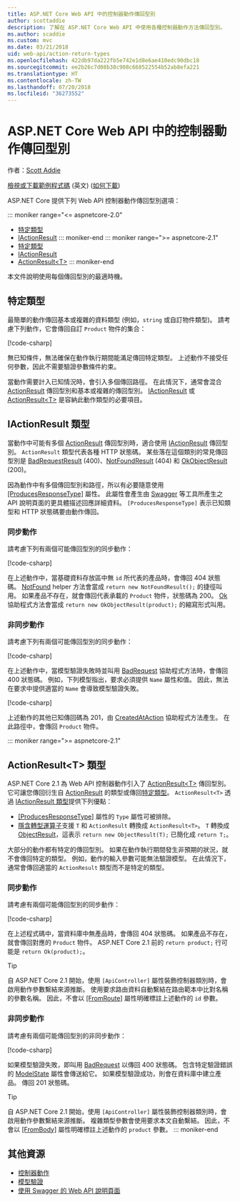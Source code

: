 ```yaml
---
title: ASP.NET Core Web API 中的控制器動作傳回型別
author: scottaddie
description: 了解在 ASP.NET Core Web API 中使用各種控制器動作方法傳回型別。
ms.author: scaddie
ms.custom: mvc
ms.date: 03/21/2018
uid: web-api/action-return-types
ms.openlocfilehash: 422db97da222fb5e742e1d8e6ae410edc90dbc18
ms.sourcegitcommit: ee2b26c7d08b38c908c668522554b52ab8efa221
ms.translationtype: HT
ms.contentlocale: zh-TW
ms.lasthandoff: 07/20/2018
ms.locfileid: "36273552"
---
```

# <a name="controller-action-return-types-in-aspnet-core-web-api"></a>ASP.NET Core Web API 中的控制器動作傳回型別

作者：[Scott Addie](https://github.com/scottaddie)

[檢視或下載範例程式碼](https://github.com/aspnet/Docs/tree/master/aspnetcore/web-api/action-return-types/samples) \(英文\) ([如何下載](xref:tutorials/index#how-to-download-a-sample))

ASP.NET Core 提供下列 Web API 控制器動作傳回型別選項：

::: moniker range="<= aspnetcore-2.0"
* [特定類型](#specific-type)
* [IActionResult](#iactionresult-type)
::: moniker-end
::: moniker range=">= aspnetcore-2.1"
* [特定類型](#specific-type)
* [IActionResult](#iactionresult-type)
* [ActionResult\<T>](#actionresultt-type)
::: moniker-end

本文件說明使用每個傳回型別的最適時機。

## <a name="specific-type"></a>特定類型

最簡單的動作傳回基本或複雜的資料類型 (例如，`string` 或自訂物件類型)。 請考慮下列動作，它會傳回自訂 `Product` 物件的集合：

[!code-csharp[](../web-api/action-return-types/samples/WebApiSample.Api.21/Controllers/ProductsController.cs?name=snippet_Get)]

無已知條件，無法確保在動作執行期間能滿足傳回特定類型。 上述動作不接受任何參數，因此不需要驗證參數條件約束。

當動作需要計入已知情況時，會引入多個傳回路徑。 在此情況下，通常會混合 [ActionResult](/dotnet/api/microsoft.aspnetcore.mvc.actionresult) 傳回型別和基本或複雜的傳回型別。 [IActionResult](#iactionresult-type) 或 [ActionResult\<T>](#actionresultt-type) 是容納此動作類型的必要項目。

## <a name="iactionresult-type"></a>IActionResult 類型

當動作中可能有多個 [ActionResult](/dotnet/api/microsoft.aspnetcore.mvc.actionresult) 傳回型別時，適合使用 [IActionResult](/dotnet/api/microsoft.aspnetcore.mvc.iactionresult) 傳回型別。 `ActionResult` 類型代表各種 HTTP 狀態碼。 某些落在這個類別的常見傳回型別是 [BadRequestResult](/dotnet/api/microsoft.aspnetcore.mvc.badrequestresult) (400)、[NotFoundResult](/dotnet/api/microsoft.aspnetcore.mvc.notfoundresult) (404) 和 [OkObjectResult](/dotnet/api/microsoft.aspnetcore.mvc.okobjectresult) (200)。

因為動作中有多個傳回型別和路徑，所以有必要隨意使用 [[ProducesResponseType]](/dotnet/api/microsoft.aspnetcore.mvc.producesresponsetypeattribute.-ctor) 屬性。 此屬性會產生由 [Swagger](/aspnet/core/tutorials/web-api-help-pages-using-swagger) 等工具所產生之 API 說明頁面的更具體描述回應詳細資料。 `[ProducesResponseType]` 表示已知類型和 HTTP 狀態碼要由動作傳回。

### <a name="synchronous-action"></a>同步動作

請考慮下列有兩個可能傳回型別的同步動作：

[!code-csharp[](../web-api/action-return-types/samples/WebApiSample.Api.Pre21/Controllers/ProductsController.cs?name=snippet_GetById&highlight=8,11)]

在上述動作中，當基礎資料存放區中無 `id` 所代表的產品時，會傳回 404 狀態碼。 [NotFound](/dotnet/api/microsoft.aspnetcore.mvc.controllerbase.notfound) helper 方法會當成 `return new NotFoundResult();` 的捷徑叫用。 如果產品不存在，就會傳回代表承載的 `Product` 物件，狀態碼為 200。 [Ok](/dotnet/api/microsoft.aspnetcore.mvc.controllerbase.ok) 協助程式方法會當成 `return new OkObjectResult(product);` 的縮寫形式叫用。

### <a name="asynchronous-action"></a>非同步動作

請考慮下列有兩個可能傳回型別的同步動作：

[!code-csharp[](../web-api/action-return-types/samples/WebApiSample.Api.Pre21/Controllers/ProductsController.cs?name=snippet_CreateAsync&highlight=8,13)]

在上述動作中，當模型驗證失敗時並叫用 [BadRequest](/dotnet/api/microsoft.aspnetcore.mvc.controllerbase.badrequest) 協助程式方法時，會傳回 400 狀態碼。 例如，下列模型指出，要求必須提供 `Name` 屬性和值。 因此，無法在要求中提供適當的 `Name` 會導致模型驗證失敗。

[!code-csharp[](../web-api/action-return-types/samples/WebApiSample.DataAccess/Models/Product.cs?name=snippet_ProductClass&highlight=5-6)]

上述動作的其他已知傳回碼為 201，由 [CreatedAtAction](/dotnet/api/microsoft.aspnetcore.mvc.controllerbase.createdataction) 協助程式方法產生。 在此路徑中，會傳回 `Product` 物件。

::: moniker range=">= aspnetcore-2.1"
## <a name="actionresultt-type"></a>ActionResult\<T> 類型

ASP.NET Core 2.1 為 Web API 控制器動作引入了 [ActionResult\<T>](/dotnet/api/microsoft.aspnetcore.mvc.actionresult-1) 傳回型別。 它可讓您傳回衍生自 [ActionResult](/dotnet/api/microsoft.aspnetcore.mvc.actionresult) 的類型或傳回[特定類型](#specific-type)。 `ActionResult<T>` 透過 [IActionResult 類型](#iactionresult-type)提供下列優點：

* [[ProducesResponseType]](/dotnet/api/microsoft.aspnetcore.mvc.producesresponsetypeattribute) 屬性的 `Type` 屬性可被排除。
* [隱含轉型運算子](/dotnet/csharp/language-reference/keywords/implicit)支援 `T` 和 `ActionResult` 轉換成 `ActionResult<T>`。 `T` 轉換成 [ObjectResult](/dotnet/api/microsoft.aspnetcore.mvc.objectresult)，這表示 `return new ObjectResult(T);` 已簡化成 `return T;`。

大部分的動作都有特定的傳回型別。 如果在動作執行期間發生非預期的狀況，就不會傳回特定的類型。 例如，動作的輸入參數可能無法驗證模型。 在此情況下，通常會傳回適當的 `ActionResult` 類型而不是特定的類型。

### <a name="synchronous-action"></a>同步動作

請考慮有兩個可能傳回型別的同步動作：

[!code-csharp[](../web-api/action-return-types/samples/WebApiSample.Api.21/Controllers/ProductsController.cs?name=snippet_GetById&highlight=8,11)]

在上述程式碼中，當資料庫中無產品時，會傳回 404 狀態碼。 如果產品不存在，就會傳回對應的 `Product` 物件。 ASP.NET Core 2.1 前的 `return product;` 行可能是 `return Ok(product);`。

> [!TIP]
> 自 ASP.NET Core 2.1 開始，使用 `[ApiController]` 屬性裝飾控制器類別時，會啟用動作參數繫結來源推斷。 使用要求路由資料自動繫結在路由範本中比對名稱的參數名稱。 因此，不會以 [[FromRoute]](/dotnet/api/microsoft.aspnetcore.mvc.fromrouteattribute) 屬性明確標註上述動作的 `id` 參數。

### <a name="asynchronous-action"></a>非同步動作

請考慮有兩個可能傳回型別的非同步動作：

[!code-csharp[](../web-api/action-return-types/samples/WebApiSample.Api.21/Controllers/ProductsController.cs?name=snippet_CreateAsync&highlight=8,13)]

如果模型驗證失敗，即叫用 [BadRequest](/dotnet/api/microsoft.aspnetcore.mvc.controllerbase.badrequest#Microsoft_AspNetCore_Mvc_ControllerBase_BadRequest_Microsoft_AspNetCore_Mvc_ModelBinding_ModelStateDictionary_) 以傳回 400 狀態碼。 包含特定驗證錯誤的 [ModelState](/dotnet/api/microsoft.aspnetcore.mvc.controllerbase.modelstate) 屬性會傳送給它。 如果模型驗證成功，則會在資料庫中建立產品。 傳回 201 狀態碼。

> [!TIP]
> 自 ASP.NET Core 2.1 開始，使用 `[ApiController]` 屬性裝飾控制器類別時，會啟用動作參數繫結來源推斷。 複雜類型參數會使用要求本文自動繫結。 因此，不會以 [[FromBody]](/dotnet/api/microsoft.aspnetcore.mvc.frombodyattribute) 屬性明確標註上述動作的 `product` 參數。
::: moniker-end

## <a name="additional-resources"></a>其他資源

* [控制器動作](xref:mvc/controllers/actions)
* [模型驗證](xref:mvc/models/validation)
* [使用 Swagger 的 Web API 說明頁面](xref:tutorials/web-api-help-pages-using-swagger)
